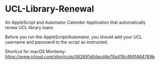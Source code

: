 # UCL-Library-Renewal
An AppleScript and Automator Calender Application that automatically renew UCL library loans

Before you run the AppleScript/Automator, you should add your UCL username and passowrd to the script as instructed.

Shortcut for macOS Monterey: https://www.icloud.com/shortcuts/062691a54acd4e76a419c4991464769b
